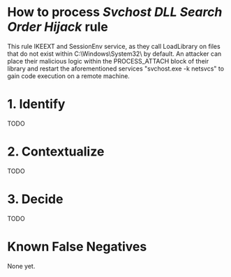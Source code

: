 # How to process *Svchost DLL Search Order Hijack* rule
This rule IKEEXT and SessionEnv service, as they call LoadLibrary on files that do not exist within C:\Windows\System32\ by default. An attacker can place their malicious logic within the PROCESS_ATTACH block of their library and restart the aforementioned services "svchost.exe -k netsvcs" to gain code execution on a remote machine.

# 1. Identify
TODO

# 2. Contextualize
TODO

# 3. Decide
TODO

# Known False Negatives
None yet.
